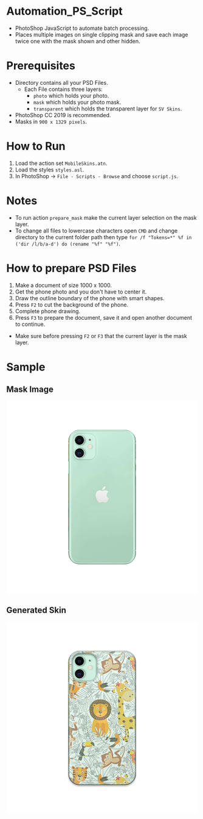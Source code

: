 # Automation_PS_Script
* PhotoShop JavaScript to automate batch processing.
* Places multiple images on single clipping mask and save each image twice one with the mask shown and other hidden.

# Prerequisites
* Directory contains all your PSD Files.
    * Each File contains three layers:
        * `photo` which holds your photo.
        * `mask` which holds your photo mask.
        * `transparent` which holds the transparent layer for `SV Skins`.
* PhotoShop CC 2019 is recommended.
* Masks in `900 x 1329 pixels`.

# How to Run
1. Load the action set `MobileSkins.atn`.
2. Load the styles `styles.asl`.
3. In PhotoShop -> `File - Scripts - Browse` and choose `script.js`.

# Notes
* To run action `prepare_mask` make the current layer selection on the mask layer. 
* To change all files to lowercase characters open `CMD` and change directory to the current folder path then type `for /f "Tokens=*" %f in ('dir /l/b/a-d') do (rename "%f" "%f")`.

# How to prepare PSD Files
1. Make a document of size 1000 x 1000.
2. Get the phone photo and you don't have to center it.
3. Draw the outline boundary of the phone with smart shapes.
4. Press `F2` to cut the background of the phone.
5. Complete phone drawing.
6. Press `F3` to prepare the document, save it and open another document to continue.

* Make sure before pressing `F2` or `F3` that the current layer is the mask layer.

# Sample
## Mask Image
![](images/mobile.jpg)
## Generated Skin
![](images/skin.jpg)

